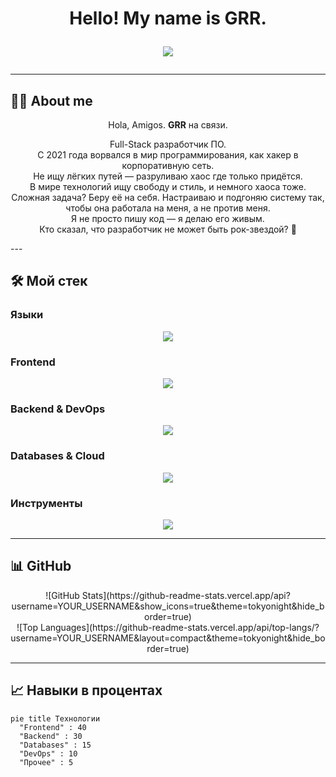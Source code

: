 <!-- ========================= WELCOME ========================= -->
<h1 align="center">Hello! My name is GRR.
<p align="center">
  <img src="https://readme-typing-svg.herokuapp.com?size=28&duration=3000&color=FF5733&center=true&vCenter=true&lines=Full-Stack;Cyberpunk;Open+Source" />
</p>
</h1>

---
## 👨‍💻 About me

<p align="center">
  Hola, Amigos. <strong>GRR</strong> на связи.
</p>

<p align="center">
  Full-Stack разработчик ПО.<br/>
  С 2021 года ворвался в мир программирования, как хакер в корпоративную сеть.<br/>
  Не ищу лёгких путей — разруливаю хаос где только придётся.<br/>
  В мире технологий ищу свободу и стиль, и немного хаоса тоже.<br/>
  Сложная задача? Беру её на себя. Настраиваю и подгоняю систему так, чтобы она работала на меня, а не против меня.<br/>
  Я не просто пишу код — я делаю его живым.<br/>
  Кто сказал, что разработчик не может быть рок-звездой? 🎸
</p>
---

## 🛠 Мой стек

### Языки
<p align="center">
  <img src="https://skillicons.dev/icons?i=js,ts,python,go,java" />
</p>

### Frontend
<p align="center">
  <img src="https://skillicons.dev/icons?i=react,nextjs,vue,tailwind,html,css" />
</p>

### Backend & DevOps
<p align="center">
  <img src="https://skillicons.dev/icons?i=nodejs,express,django,spring,docker,kubernetes,nginx" />
</p>

### Databases & Cloud
<p align="center">
  <img src="https://skillicons.dev/icons?i=mysql,postgresql,mongodb,redis,aws,gcp,firebase" />
</p>

### Инструменты
<p align="center">
  <img src="https://skillicons.dev/icons?i=git,github,vscode,linux,figma,postman" />
</p>

---

## 📊 GitHub

<p align="center">
  ![GitHub Stats](https://github-readme-stats.vercel.app/api?username=YOUR_USERNAME&show_icons=true&theme=tokyonight&hide_border=true)
  <br/>
  ![Top Languages](https://github-readme-stats.vercel.app/api/top-langs/?username=YOUR_USERNAME&layout=compact&theme=tokyonight&hide_border=true)
</p>

---

## 📈 Навыки в процентах
```mermaid
pie title Технологии
  "Frontend" : 40
  "Backend" : 30
  "Databases" : 15
  "DevOps" : 10
  "Прочее" : 5
